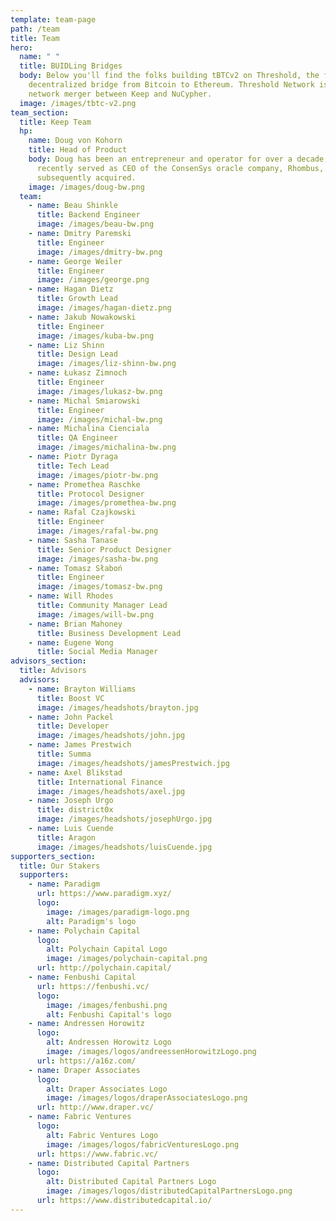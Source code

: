 ```yaml
---
template: team-page
path: /team
title: Team
hero:
  name: " "
  title: BUIDLing Bridges
  body: Below you'll find the folks building tBTCv2 on Threshold, the first
    decentralized bridge from Bitcoin to Ethereum. Threshold Network is the
    network merger between Keep and NuCypher.
  image: /images/tbtc-v2.png
team_section:
  title: Keep Team
  hp:
    name: Doug von Kohorn
    title: Head of Product
    body: Doug has been an entrepreneur and operator for over a decade, and most
      recently served as CEO of the ConsenSys oracle company, Rhombus, which was
      subsequently acquired.
    image: /images/doug-bw.png
  team:
    - name: Beau Shinkle
      title: Backend Engineer
      image: /images/beau-bw.png
    - name: Dmitry Paremski
      title: Engineer
      image: /images/dmitry-bw.png
    - name: George Weiler
      title: Engineer
      image: /images/george.png
    - name: Hagan Dietz
      title: Growth Lead
      image: /images/hagan-dietz.png
    - name: Jakub Nowakowski
      title: Engineer
      image: /images/kuba-bw.png
    - name: Liz Shinn
      title: Design Lead
      image: /images/liz-shinn-bw.png
    - name: Łukasz Zimnoch
      title: Engineer
      image: /images/lukasz-bw.png
    - name: Michal Smiarowski
      title: Engineer
      image: /images/michal-bw.png
    - name: Michalina Cienciala
      title: QA Engineer
      image: /images/michalina-bw.png
    - name: Piotr Dyraga
      title: Tech Lead
      image: /images/piotr-bw.png
    - name: Promethea Raschke
      title: Protocol Designer
      image: /images/promethea-bw.png
    - name: Rafal Czajkowski
      title: Engineer
      image: /images/rafal-bw.png
    - name: Sasha Tanase
      title: Senior Product Designer
      image: /images/sasha-bw.png
    - name: Tomasz Słaboń
      title: Engineer
      image: /images/tomasz-bw.png
    - name: Will Rhodes
      title: Community Manager Lead
      image: /images/will-bw.png
    - name: Brian Mahoney
      title: Business Development Lead
    - name: Eugene Wong
      title: Social Media Manager
advisors_section:
  title: Advisors
  advisors:
    - name: Brayton Williams
      title: Boost VC
      image: /images/headshots/brayton.jpg
    - name: John Packel
      title: Developer
      image: /images/headshots/john.jpg
    - name: James Prestwich
      title: Summa
      image: /images/headshots/jamesPrestwich.jpg
    - name: Axel Blikstad
      title: International Finance
      image: /images/headshots/axel.jpg
    - name: Joseph Urgo
      title: district0x
      image: /images/headshots/josephUrgo.jpg
    - name: Luis Cuende
      title: Aragon
      image: /images/headshots/luisCuende.jpg
supporters_section:
  title: Our Stakers
  supporters:
    - name: Paradigm
      url: https://www.paradigm.xyz/
      logo:
        image: /images/paradigm-logo.png
        alt: Paradigm's logo
    - name: Polychain Capital
      logo:
        alt: Polychain Capital Logo
        image: /images/polychain-capital.png
      url: http://polychain.capital/
    - name: Fenbushi Capital
      url: https://fenbushi.vc/
      logo:
        image: /images/fenbushi.png
        alt: Fenbushi Capital's logo
    - name: Andressen Horowitz
      logo:
        alt: Andressen Horowitz Logo
        image: /images/logos/andreessenHorowitzLogo.png
      url: https://a16z.com/
    - name: Draper Associates
      logo:
        alt: Draper Associates Logo
        image: /images/logos/draperAssociatesLogo.png
      url: http://www.draper.vc/
    - name: Fabric Ventures
      logo:
        alt: Fabric Ventures Logo
        image: /images/logos/fabricVenturesLogo.png
      url: https://www.fabric.vc/
    - name: Distributed Capital Partners
      logo:
        alt: Distributed Capital Partners Logo
        image: /images/logos/distributedCapitalPartnersLogo.png
      url: https://www.distributedcapital.io/
---
```

